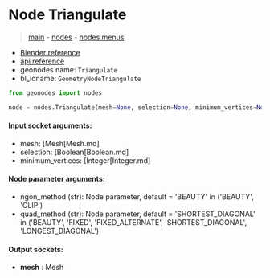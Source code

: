# Node Triangulate

> [main](../structure.md) - [nodes](nodes.md) - [nodes menus](nodes_menus.md)

- [Blender reference](https://docs.blender.org/manual/en/latest/modeling/geometry_nodes/mesh/triangulate.html)
- [api reference](https://docs.blender.org/api/current/bpy.types.GeometryNodeTriangulate.html)
- geonodes name: `Triangulate`
- bl_idname: `GeometryNodeTriangulate`

```python
from geonodes import nodes

node = nodes.Triangulate(mesh=None, selection=None, minimum_vertices=None, ngon_method='BEAUTY', quad_method='SHORTEST_DIAGONAL')
```

#### Input socket arguments:

- mesh: [Mesh[Mesh.md]
- selection: [Boolean[Boolean.md]
- minimum_vertices: [Integer[Integer.md]

#### Node parameter arguments:

- ngon_method (str): Node parameter, default = 'BEAUTY' in ('BEAUTY', 'CLIP')
- quad_method (str): Node parameter, default = 'SHORTEST_DIAGONAL' in ('BEAUTY', 'FIXED', 'FIXED_ALTERNATE', 'SHORTEST_DIAGONAL', 'LONGEST_DIAGONAL')

#### Output sockets:

- **mesh** : Mesh

